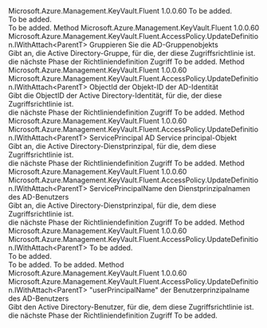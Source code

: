 <Type Name="IWithIdentity&lt;ParentT&gt;" FullName="Microsoft.Azure.Management.KeyVault.Fluent.AccessPolicy.UpdateDefinition.IWithIdentity&lt;ParentT&gt;">
  <TypeSignature Language="C#" Value="public interface IWithIdentity&lt;ParentT&gt;" />
  <TypeSignature Language="ILAsm" Value=".class public interface auto ansi abstract IWithIdentity`1&lt;ParentT&gt;" />
  <TypeSignature Language="DocId" Value="T:Microsoft.Azure.Management.KeyVault.Fluent.AccessPolicy.UpdateDefinition.IWithIdentity`1" />
  <TypeSignature Language="VB.NET" Value="Public Interface IWithIdentity(Of ParentT)" />
  <TypeSignature Language="F#" Value="type IWithIdentity&lt;'ParentT&gt; = interface" />
  <AssemblyInfo>
    <AssemblyName>Microsoft.Azure.Management.KeyVault.Fluent</AssemblyName>
    <AssemblyVersion>1.0.0.60</AssemblyVersion>
  </AssemblyInfo>
  <TypeParameters>
    <TypeParameter Name="ParentT" />
  </TypeParameters>
  <Interfaces />
  <Docs>
    <typeparam name="ParentT">To be added.</typeparam>
    <summary>To be added.</summary>
    <remarks>To be added.</remarks>
  </Docs>
  <Members>
    <Member MemberName="ForGroup">
      <MemberSignature Language="C#" Value="public Microsoft.Azure.Management.KeyVault.Fluent.AccessPolicy.UpdateDefinition.IWithAttach&lt;ParentT&gt; ForGroup (Microsoft.Azure.Management.Graph.RBAC.Fluent.IActiveDirectoryGroup group);" />
      <MemberSignature Language="ILAsm" Value=".method public hidebysig newslot virtual instance class Microsoft.Azure.Management.KeyVault.Fluent.AccessPolicy.UpdateDefinition.IWithAttach`1&lt;!ParentT&gt; ForGroup(class Microsoft.Azure.Management.Graph.RBAC.Fluent.IActiveDirectoryGroup group) cil managed" />
      <MemberSignature Language="DocId" Value="M:Microsoft.Azure.Management.KeyVault.Fluent.AccessPolicy.UpdateDefinition.IWithIdentity`1.ForGroup(Microsoft.Azure.Management.Graph.RBAC.Fluent.IActiveDirectoryGroup)" />
      <MemberSignature Language="VB.NET" Value="Public Function ForGroup (group As IActiveDirectoryGroup) As IWithAttach(Of ParentT)" />
      <MemberSignature Language="F#" Value="abstract member ForGroup : Microsoft.Azure.Management.Graph.RBAC.Fluent.IActiveDirectoryGroup -&gt; Microsoft.Azure.Management.KeyVault.Fluent.AccessPolicy.UpdateDefinition.IWithAttach&lt;'ParentT&gt;" Usage="iWithIdentity.ForGroup group" />
      <MemberType>Method</MemberType>
      <AssemblyInfo>
        <AssemblyName>Microsoft.Azure.Management.KeyVault.Fluent</AssemblyName>
        <AssemblyVersion>1.0.0.60</AssemblyVersion>
      </AssemblyInfo>
      <ReturnValue>
        <ReturnType>Microsoft.Azure.Management.KeyVault.Fluent.AccessPolicy.UpdateDefinition.IWithAttach&lt;ParentT&gt;</ReturnType>
      </ReturnValue>
      <Parameters>
        <Parameter Name="group" Type="Microsoft.Azure.Management.Graph.RBAC.Fluent.IActiveDirectoryGroup" />
      </Parameters>
      <Docs>
        <param name="group">Gruppieren Sie die AD-Gruppenobjekts</param>
        <summary>
            Gibt an, die Active Directory-Gruppe, für die, der diese Zugriffsrichtlinie ist.
            </summary>
        <returns>die nächste Phase der Richtliniendefinition Zugriff</returns>
        <remarks>To be added.</remarks>
      </Docs>
    </Member>
    <Member MemberName="ForObjectId">
      <MemberSignature Language="C#" Value="public Microsoft.Azure.Management.KeyVault.Fluent.AccessPolicy.UpdateDefinition.IWithAttach&lt;ParentT&gt; ForObjectId (Guid objectId);" />
      <MemberSignature Language="ILAsm" Value=".method public hidebysig newslot virtual instance class Microsoft.Azure.Management.KeyVault.Fluent.AccessPolicy.UpdateDefinition.IWithAttach`1&lt;!ParentT&gt; ForObjectId(valuetype System.Guid objectId) cil managed" />
      <MemberSignature Language="DocId" Value="M:Microsoft.Azure.Management.KeyVault.Fluent.AccessPolicy.UpdateDefinition.IWithIdentity`1.ForObjectId(System.Guid)" />
      <MemberSignature Language="VB.NET" Value="Public Function ForObjectId (objectId As Guid) As IWithAttach(Of ParentT)" />
      <MemberSignature Language="F#" Value="abstract member ForObjectId : Guid -&gt; Microsoft.Azure.Management.KeyVault.Fluent.AccessPolicy.UpdateDefinition.IWithAttach&lt;'ParentT&gt;" Usage="iWithIdentity.ForObjectId objectId" />
      <MemberType>Method</MemberType>
      <AssemblyInfo>
        <AssemblyName>Microsoft.Azure.Management.KeyVault.Fluent</AssemblyName>
        <AssemblyVersion>1.0.0.60</AssemblyVersion>
      </AssemblyInfo>
      <ReturnValue>
        <ReturnType>Microsoft.Azure.Management.KeyVault.Fluent.AccessPolicy.UpdateDefinition.IWithAttach&lt;ParentT&gt;</ReturnType>
      </ReturnValue>
      <Parameters>
        <Parameter Name="objectId" Type="System.Guid" />
      </Parameters>
      <Docs>
        <param name="objectId">ObjectId der Objekt-ID der AD-Identität</param>
        <summary>
            Gibt die ObjectID der Active Directory-Identität, für die, der diese Zugriffsrichtlinie ist.
            </summary>
        <returns>die nächste Phase der Richtliniendefinition Zugriff</returns>
        <remarks>To be added.</remarks>
      </Docs>
    </Member>
    <Member MemberName="ForServicePrincipal">
      <MemberSignature Language="C#" Value="public Microsoft.Azure.Management.KeyVault.Fluent.AccessPolicy.UpdateDefinition.IWithAttach&lt;ParentT&gt; ForServicePrincipal (Microsoft.Azure.Management.Graph.RBAC.Fluent.IServicePrincipal servicePrincipal);" />
      <MemberSignature Language="ILAsm" Value=".method public hidebysig newslot virtual instance class Microsoft.Azure.Management.KeyVault.Fluent.AccessPolicy.UpdateDefinition.IWithAttach`1&lt;!ParentT&gt; ForServicePrincipal(class Microsoft.Azure.Management.Graph.RBAC.Fluent.IServicePrincipal servicePrincipal) cil managed" />
      <MemberSignature Language="DocId" Value="M:Microsoft.Azure.Management.KeyVault.Fluent.AccessPolicy.UpdateDefinition.IWithIdentity`1.ForServicePrincipal(Microsoft.Azure.Management.Graph.RBAC.Fluent.IServicePrincipal)" />
      <MemberSignature Language="VB.NET" Value="Public Function ForServicePrincipal (servicePrincipal As IServicePrincipal) As IWithAttach(Of ParentT)" />
      <MemberSignature Language="F#" Value="abstract member ForServicePrincipal : Microsoft.Azure.Management.Graph.RBAC.Fluent.IServicePrincipal -&gt; Microsoft.Azure.Management.KeyVault.Fluent.AccessPolicy.UpdateDefinition.IWithAttach&lt;'ParentT&gt;" Usage="iWithIdentity.ForServicePrincipal servicePrincipal" />
      <MemberType>Method</MemberType>
      <AssemblyInfo>
        <AssemblyName>Microsoft.Azure.Management.KeyVault.Fluent</AssemblyName>
        <AssemblyVersion>1.0.0.60</AssemblyVersion>
      </AssemblyInfo>
      <ReturnValue>
        <ReturnType>Microsoft.Azure.Management.KeyVault.Fluent.AccessPolicy.UpdateDefinition.IWithAttach&lt;ParentT&gt;</ReturnType>
      </ReturnValue>
      <Parameters>
        <Parameter Name="servicePrincipal" Type="Microsoft.Azure.Management.Graph.RBAC.Fluent.IServicePrincipal" />
      </Parameters>
      <Docs>
        <param name="servicePrincipal">ServicePrincipal AD Service principal-Objekt</param>
        <summary>
            Gibt an, die Active Directory-Dienstprinzipal, für die, dem diese Zugriffsrichtlinie ist.
            </summary>
        <returns>die nächste Phase der Richtliniendefinition Zugriff</returns>
        <remarks>To be added.</remarks>
      </Docs>
    </Member>
    <Member MemberName="ForServicePrincipal">
      <MemberSignature Language="C#" Value="public Microsoft.Azure.Management.KeyVault.Fluent.AccessPolicy.UpdateDefinition.IWithAttach&lt;ParentT&gt; ForServicePrincipal (string servicePrincipalName);" />
      <MemberSignature Language="ILAsm" Value=".method public hidebysig newslot virtual instance class Microsoft.Azure.Management.KeyVault.Fluent.AccessPolicy.UpdateDefinition.IWithAttach`1&lt;!ParentT&gt; ForServicePrincipal(string servicePrincipalName) cil managed" />
      <MemberSignature Language="DocId" Value="M:Microsoft.Azure.Management.KeyVault.Fluent.AccessPolicy.UpdateDefinition.IWithIdentity`1.ForServicePrincipal(System.String)" />
      <MemberSignature Language="VB.NET" Value="Public Function ForServicePrincipal (servicePrincipalName As String) As IWithAttach(Of ParentT)" />
      <MemberSignature Language="F#" Value="abstract member ForServicePrincipal : string -&gt; Microsoft.Azure.Management.KeyVault.Fluent.AccessPolicy.UpdateDefinition.IWithAttach&lt;'ParentT&gt;" Usage="iWithIdentity.ForServicePrincipal servicePrincipalName" />
      <MemberType>Method</MemberType>
      <AssemblyInfo>
        <AssemblyName>Microsoft.Azure.Management.KeyVault.Fluent</AssemblyName>
        <AssemblyVersion>1.0.0.60</AssemblyVersion>
      </AssemblyInfo>
      <ReturnValue>
        <ReturnType>Microsoft.Azure.Management.KeyVault.Fluent.AccessPolicy.UpdateDefinition.IWithAttach&lt;ParentT&gt;</ReturnType>
      </ReturnValue>
      <Parameters>
        <Parameter Name="servicePrincipalName" Type="System.String" />
      </Parameters>
      <Docs>
        <param name="servicePrincipalName">ServicePrincipalName den Dienstprinzipalnamen des AD-Benutzers</param>
        <summary>
            Gibt an, die Active Directory-Dienstprinzipal, für die, dem diese Zugriffsrichtlinie ist.
            </summary>
        <returns>die nächste Phase der Richtliniendefinition Zugriff</returns>
        <remarks>To be added.</remarks>
      </Docs>
    </Member>
    <Member MemberName="ForUser">
      <MemberSignature Language="C#" Value="public Microsoft.Azure.Management.KeyVault.Fluent.AccessPolicy.UpdateDefinition.IWithAttach&lt;ParentT&gt; ForUser (Microsoft.Azure.Management.Graph.RBAC.Fluent.IActiveDirectoryUser user);" />
      <MemberSignature Language="ILAsm" Value=".method public hidebysig newslot virtual instance class Microsoft.Azure.Management.KeyVault.Fluent.AccessPolicy.UpdateDefinition.IWithAttach`1&lt;!ParentT&gt; ForUser(class Microsoft.Azure.Management.Graph.RBAC.Fluent.IActiveDirectoryUser user) cil managed" />
      <MemberSignature Language="DocId" Value="M:Microsoft.Azure.Management.KeyVault.Fluent.AccessPolicy.UpdateDefinition.IWithIdentity`1.ForUser(Microsoft.Azure.Management.Graph.RBAC.Fluent.IActiveDirectoryUser)" />
      <MemberSignature Language="VB.NET" Value="Public Function ForUser (user As IActiveDirectoryUser) As IWithAttach(Of ParentT)" />
      <MemberSignature Language="F#" Value="abstract member ForUser : Microsoft.Azure.Management.Graph.RBAC.Fluent.IActiveDirectoryUser -&gt; Microsoft.Azure.Management.KeyVault.Fluent.AccessPolicy.UpdateDefinition.IWithAttach&lt;'ParentT&gt;" Usage="iWithIdentity.ForUser user" />
      <MemberType>Method</MemberType>
      <AssemblyInfo>
        <AssemblyName>Microsoft.Azure.Management.KeyVault.Fluent</AssemblyName>
        <AssemblyVersion>1.0.0.60</AssemblyVersion>
      </AssemblyInfo>
      <ReturnValue>
        <ReturnType>Microsoft.Azure.Management.KeyVault.Fluent.AccessPolicy.UpdateDefinition.IWithAttach&lt;ParentT&gt;</ReturnType>
      </ReturnValue>
      <Parameters>
        <Parameter Name="user" Type="Microsoft.Azure.Management.Graph.RBAC.Fluent.IActiveDirectoryUser" />
      </Parameters>
      <Docs>
        <param name="user">To be added.</param>
        <summary>To be added.</summary>
        <returns>To be added.</returns>
        <remarks>To be added.</remarks>
      </Docs>
    </Member>
    <Member MemberName="ForUser">
      <MemberSignature Language="C#" Value="public Microsoft.Azure.Management.KeyVault.Fluent.AccessPolicy.UpdateDefinition.IWithAttach&lt;ParentT&gt; ForUser (string userPrincipalName);" />
      <MemberSignature Language="ILAsm" Value=".method public hidebysig newslot virtual instance class Microsoft.Azure.Management.KeyVault.Fluent.AccessPolicy.UpdateDefinition.IWithAttach`1&lt;!ParentT&gt; ForUser(string userPrincipalName) cil managed" />
      <MemberSignature Language="DocId" Value="M:Microsoft.Azure.Management.KeyVault.Fluent.AccessPolicy.UpdateDefinition.IWithIdentity`1.ForUser(System.String)" />
      <MemberSignature Language="VB.NET" Value="Public Function ForUser (userPrincipalName As String) As IWithAttach(Of ParentT)" />
      <MemberSignature Language="F#" Value="abstract member ForUser : string -&gt; Microsoft.Azure.Management.KeyVault.Fluent.AccessPolicy.UpdateDefinition.IWithAttach&lt;'ParentT&gt;" Usage="iWithIdentity.ForUser userPrincipalName" />
      <MemberType>Method</MemberType>
      <AssemblyInfo>
        <AssemblyName>Microsoft.Azure.Management.KeyVault.Fluent</AssemblyName>
        <AssemblyVersion>1.0.0.60</AssemblyVersion>
      </AssemblyInfo>
      <ReturnValue>
        <ReturnType>Microsoft.Azure.Management.KeyVault.Fluent.AccessPolicy.UpdateDefinition.IWithAttach&lt;ParentT&gt;</ReturnType>
      </ReturnValue>
      <Parameters>
        <Parameter Name="userPrincipalName" Type="System.String" />
      </Parameters>
      <Docs>
        <param name="userPrincipalName">"userPrincipalName" der Benutzerprinzipalname des AD-Benutzers</param>
        <summary>
            Gibt den Active Directory-Benutzer, für die, dem diese Zugriffsrichtlinie ist.
            </summary>
        <returns>die nächste Phase der Richtliniendefinition Zugriff</returns>
        <remarks>To be added.</remarks>
      </Docs>
    </Member>
  </Members>
</Type>